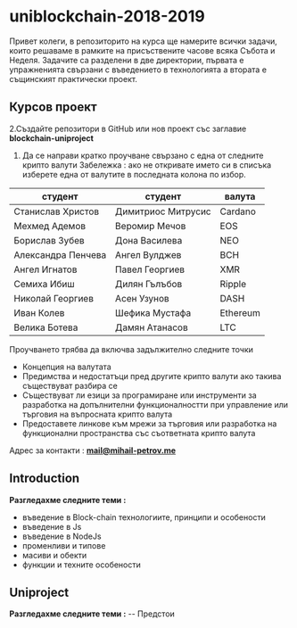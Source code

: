 # uniblockchain-2018-2019

Привет колеги, в репозиторито на курса ще намерите всички задачи, които решаваме в рамките на присъствените часове всяка Събота и Неделя. Задачите са разделени в две директории, първата е упражненията свързани с въведението в технологията а втората е същинският практически проект.

## Курсов проект
2.Създайте репозитори в GitHub или нов проект със заглавие **blockchain-uniproject** 

1. Да се направи кратко проучване свързано с една от следните крипто валути Забележка : ако не откривате името си в списъка изберете една от валутите в последната колона по избор.

| студент            | студент            | валута   |
|--------------------|--------------------|----------|
| Станислав Христов  | Димитриос Митрусис | Cardano  |
| Мехмед  Адемов     | Веромир Мечов      | EOS      |
| Борислав  Зубев    | Дона Василева      | NEO      |
| Александра Пенчева | Ангел Вулджев      | BCH      |
| Ангел Игнатов      | Павел Георгиев     | XMR      |
| Семиха Ибиш        | Дилян Гълъбов      | Ripple   |
| Николай Георгиев   | Асен Узунов        | DASH     |
| Иван Колев         | Шефика Мустафа     | Ethereum |
| Велика Ботева      | Дамян Атанасов     | LTC      |

Проучването трябва да включва задължително следните точки 
* Концепция на валутата
* Предимства и недостатъци пред другите крипто валути ако такива съществуват разбира се
* Съществуват ли езици за програмиране или инструменти за разработка на допълнителни функционалностти
при управление или търговия на въпросната крипто валута
* Предоставете линкове към мрежи за търговия или разработка на функционални пространства със 
съответната крипто валута

Адрес за контакти : **mail@mihail-petrov.me**

## Introduction
**Разгледахме следните теми :**
* въведение в Block-chain технологиите, принципи и особености
* въведение в Js
* въведение в NodeJs
* променливи и типове
* масиви и обекти
* функции и техните особености

## Uniproject
**Разгледахме следните теми :**
-- Предстои
